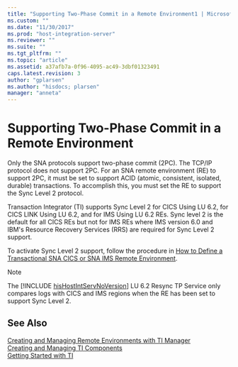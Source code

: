 ```yaml
---
title: "Supporting Two-Phase Commit in a Remote Environment1 | Microsoft Docs"
ms.custom: ""
ms.date: "11/30/2017"
ms.prod: "host-integration-server"
ms.reviewer: ""
ms.suite: ""
ms.tgt_pltfrm: ""
ms.topic: "article"
ms.assetid: a37afb7a-0f96-4095-ac49-3dbf01323491
caps.latest.revision: 3
author: "gplarsen"
ms.author: "hisdocs; plarsen"
manager: "anneta"
---
```

# Supporting Two-Phase Commit in a Remote Environment
Only the SNA protocols support two-phase commit (2PC). The TCP/IP protocol does not support 2PC. For an SNA remote environment (RE) to support 2PC, it must be set to support ACID (atomic, consistent, isolated, durable) transactions. To accomplish this, you must set the RE to support the Sync Level 2 protocol.  
  
 Transaction Integrator (TI) supports Sync Level 2 for CICS Using LU 6.2, for CICS LINK Using LU 6.2, and for IMS Using LU 6.2 REs. Sync level 2 is the default for all CICS REs but not for IMS REs where IMS version 6.0 and IBM's Resource Recovery Services (RRS) are required for Sync Level 2 support.  
  
 To activate Sync Level 2 support, follow the procedure in [How to Define a Transactional SNA CICS or SNA IMS Remote Environment](../core/how-to-define-a-transactional-sna-cics-or-sna-ims-remote-environment2.md).  
  
> [!NOTE]
>  The [!INCLUDE [hisHostIntServNoVersion](../includes/hishostintservnoversion-md.md)] LU 6.2 Resync TP Service only compares logs with CICS and IMS regions when the RE has been set to support Sync Level 2.  
  
## See Also  
 [Creating and Managing Remote Environments with TI Manager](../core/creating-and-managing-remote-environments-with-ti-manager1.md)   
 [Creating and Managing TI Components](../core/creating-and-managing-ti-components2.md)   
 [Getting Started with TI](../core/getting-started-with-ti1.md)